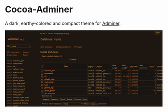 # Cocoa-Adminer
A dark, earthy-colored and compact theme for [Adminer](https://www.adminer.org/).

![Preview](/screenshot.png)
